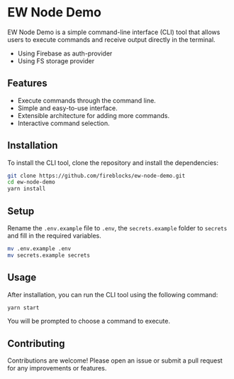 # EW Node Demo

EW Node Demo is a simple command-line interface (CLI) tool that allows users to execute commands and receive output directly in the terminal.
- Using Firebase as auth-provider
- Using FS storage provider

## Features

- Execute commands through the command line.
- Simple and easy-to-use interface.
- Extensible architecture for adding more commands.
- Interactive command selection.

## Installation

To install the CLI tool, clone the repository and install the dependencies:

```bash
git clone https://github.com/fireblocks/ew-node-demo.git
cd ew-node-demo
yarn install
```

## Setup

Rename the `.env.example` file to `.env`, the `secrets.example` folder to `secrets` and fill in the required variables. 

```bash
mv .env.example .env
mv secrets.example secrets
```

## Usage

After installation, you can run the CLI tool using the following command:

```bash
yarn start
```

You will be prompted to choose a command to execute.

## Contributing

Contributions are welcome! Please open an issue or submit a pull request for any improvements or features.

